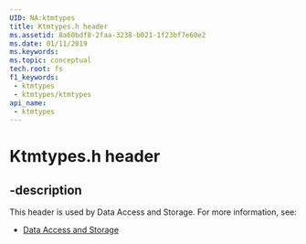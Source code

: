 ```yaml
---
UID: NA:ktmtypes
title: Ktmtypes.h header
ms.assetid: 8a60bdf8-2faa-3238-b021-1f23bf7e60e2
ms.date: 01/11/2019
ms.keywords: 
ms.topic: conceptual
tech.root: fs
f1_keywords:
 - ktmtypes
 - ktmtypes/ktmtypes
api_name:
 - ktmtypes
---
```


# Ktmtypes.h header


## -description

This header is used by Data Access and Storage. For more information, see:

- [Data Access and Storage](../_fs/index.md)

